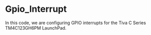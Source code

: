 # Gpio_Interrupt
In this code, we are configuring GPIO interrupts for the Tiva C Series TM4C123GH6PM LaunchPad.
